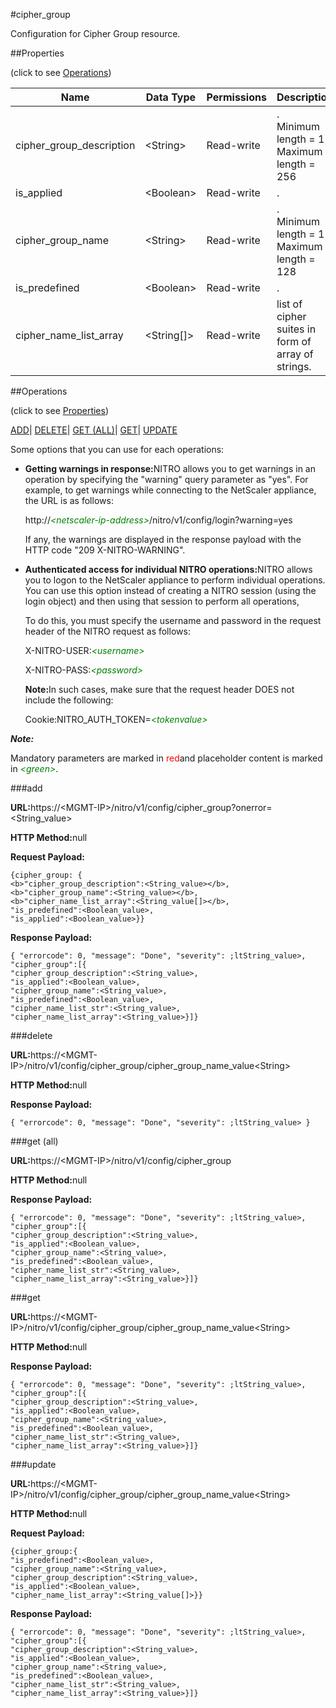 #cipher_group

Configuration for Cipher Group resource.


##Properties 
<span>(click to see [Operations](#opera))</span>


<table><thead><tr><th>Name</th><th>Data Type</th><th>Permissions</th><th>Description</th></tr></thead><tbody><tr><td>cipher_group_description</td><td>&lt;String></td><td>Read-write</td><td>.<br>Minimum length = 1<br>Maximum length = 256</td></tr><tr><td>is_applied</td><td>&lt;Boolean></td><td>Read-write</td><td>.</td></tr><tr><td>cipher_group_name</td><td>&lt;String></td><td>Read-write</td><td>.<br>Minimum length = 1<br>Maximum length = 128</td></tr><tr><td>is_predefined</td><td>&lt;Boolean></td><td>Read-write</td><td>.</td></tr><tr><td>cipher_name_list_array</td><td>&lt;String[]></td><td>Read-write</td><td>list of cipher suites in form of array of strings.</td></tr></tbody></table>
##Operations 
<span>(click to see [Properties](#prope))</span>


[ADD]()| [DELETE](#d)| [GET (ALL)](#get-)| [GET]()| [UPDATE](#u)


Some options that you can use for each operations:
<ul><li><p><b>Getting warnings in response:</b>NITRO allows you to get warnings in an operation by specifying the "warning" query parameter as "yes". For example, to get warnings while connecting to the NetScaler appliance, the URL is as follows:</p><p>http://<span style="color:green;font-style:italic;">&lt;netscaler-ip-address&gt;</span>/nitro/v1/config/login?warning=yes</p><p>If any, the warnings are displayed in the response payload with the HTTP code "209 X-NITRO-WARNING".</p></li><li><p><b>Authenticated access for individual NITRO operations:</b>NITRO allows you to logon to the NetScaler appliance to perform individual operations. You can use this option instead of creating a NITRO session (using the login object) and then using that session to perform all operations,</p><p>To do this, you must specify the username and password in the request header of the NITRO request as follows:</p><p>X-NITRO-USER:<span style="color:green;font-style:italic;">&lt;username&gt;</span></p><p>X-NITRO-PASS:<span style="color:green;font-style:italic;">&lt;password&gt;</span></p><p><b>Note:</b>In such cases, make sure that the request header DOES not include the following:</p><p>Cookie:NITRO_AUTH_TOKEN=<span style="color:green;font-style:italic;">&lt;tokenvalue&gt;</span></p></li></ul>



***Note:*** 
Mandatory parameters are marked in <span style="color:#FF0000;">red</span>and placeholder content is marked in <span style="color:green;font-style:italic">&lt;green&gt;</span>.

###add



<b>URL:</b>https://&lt;MGMT-IP&gt;/nitro/v1/config/cipher_group?onerror=&lt;String_value&gt;
<b>HTTP Method:</b>null
<b>Request Payload: </b>```{cipher_group: {<b>"cipher_group_description":<String_value></b>,<b>"cipher_group_name":<String_value></b>,<b>"cipher_name_list_array":<String_value[]></b>,"is_predefined":<Boolean_value>,"is_applied":<Boolean_value>}}```
<b>Response Payload: </b>```{ "errorcode": 0, "message": "Done", "severity": ;ltString_value>, "cipher_group":[{"cipher_group_description":<String_value>,"is_applied":<Boolean_value>,"cipher_group_name":<String_value>,"is_predefined":<Boolean_value>,"cipher_name_list_str":<String_value>,"cipher_name_list_array":<String_value>}]}```



###delete



<b>URL:</b>https://&lt;MGMT-IP&gt;/nitro/v1/config/cipher_group/cipher_group_name_value&lt;String&gt;
<b>HTTP Method:</b>null
<b>Response Payload: </b>```{ "errorcode": 0, "message": "Done", "severity": ;ltString_value> }```



###get (all)



<b>URL:</b>https://&lt;MGMT-IP&gt;/nitro/v1/config/cipher_group
<b>HTTP Method:</b>null
<b>Response Payload: </b>```{ "errorcode": 0, "message": "Done", "severity": ;ltString_value>, "cipher_group":[{"cipher_group_description":<String_value>,"is_applied":<Boolean_value>,"cipher_group_name":<String_value>,"is_predefined":<Boolean_value>,"cipher_name_list_str":<String_value>,"cipher_name_list_array":<String_value>}]}```



###get



<b>URL:</b>https://&lt;MGMT-IP&gt;/nitro/v1/config/cipher_group/cipher_group_name_value&lt;String&gt;
<b>HTTP Method:</b>null
<b>Response Payload: </b>```{ "errorcode": 0, "message": "Done", "severity": ;ltString_value>, "cipher_group":[{"cipher_group_description":<String_value>,"is_applied":<Boolean_value>,"cipher_group_name":<String_value>,"is_predefined":<Boolean_value>,"cipher_name_list_str":<String_value>,"cipher_name_list_array":<String_value>}]}```



###update



<b>URL:</b>https://&lt;MGMT-IP&gt;/nitro/v1/config/cipher_group/cipher_group_name_value&lt;String&gt;
<b>HTTP Method:</b>null
<b>Request Payload: </b>```{cipher_group:{"is_predefined":<Boolean_value>,"cipher_group_name":<String_value>,"cipher_group_description":<String_value>,"is_applied":<Boolean_value>,"cipher_name_list_array":<String_value[]>}}```
<b>Response Payload: </b>```{ "errorcode": 0, "message": "Done", "severity": ;ltString_value>, "cipher_group":[{"cipher_group_description":<String_value>,"is_applied":<Boolean_value>,"cipher_group_name":<String_value>,"is_predefined":<Boolean_value>,"cipher_name_list_str":<String_value>,"cipher_name_list_array":<String_value>}]}```




